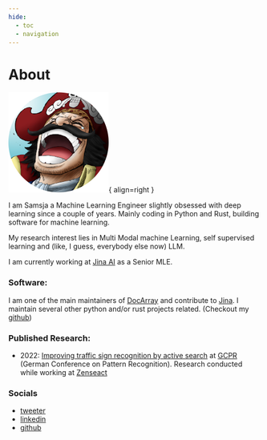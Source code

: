 ```yaml
---
hide:
  - toc
  - navigation
---
```

# About

![Image title](assets/logo.png){ align=right }

I am Samsja a Machine Learning Engineer slightly obsessed with deep learning since a couple of years. Mainly coding in Python and Rust, building software for machine learning. 

My research interest lies in Multi Modal machine Learning, self supervised learning and (like, I guess, everybody else now) LLM.

I am currently working at [Jina AI](https://jina.ai/) as a Senior MLE.

### Software:

I am one of the main maintainers of [DocArray](https://github.com/docarray/docarray) and contribute to [Jina](https://github.com/jina-ai/jina). I maintain several other python and/or rust projects related. (Checkout my [github](https://github.com/samsja))

### Published Research:

* 2022: [Improving traffic sign recognition by active search](https://arxiv.org/abs/2111.14426) at [GCPR](https://link.springer.com/chapter/10.1007/978-3-031-16788-1_36) (German Conference on Pattern Recognition). Research conducted while working at [Zenseact](https://zenseact.com/)


### Socials

* [tweeter](https://twitter.com/samsja19)
* [linkedin](https://www.linkedin.com/in/sami-jaghouar-805505193/)
* [github](https://github.com/samsja)
